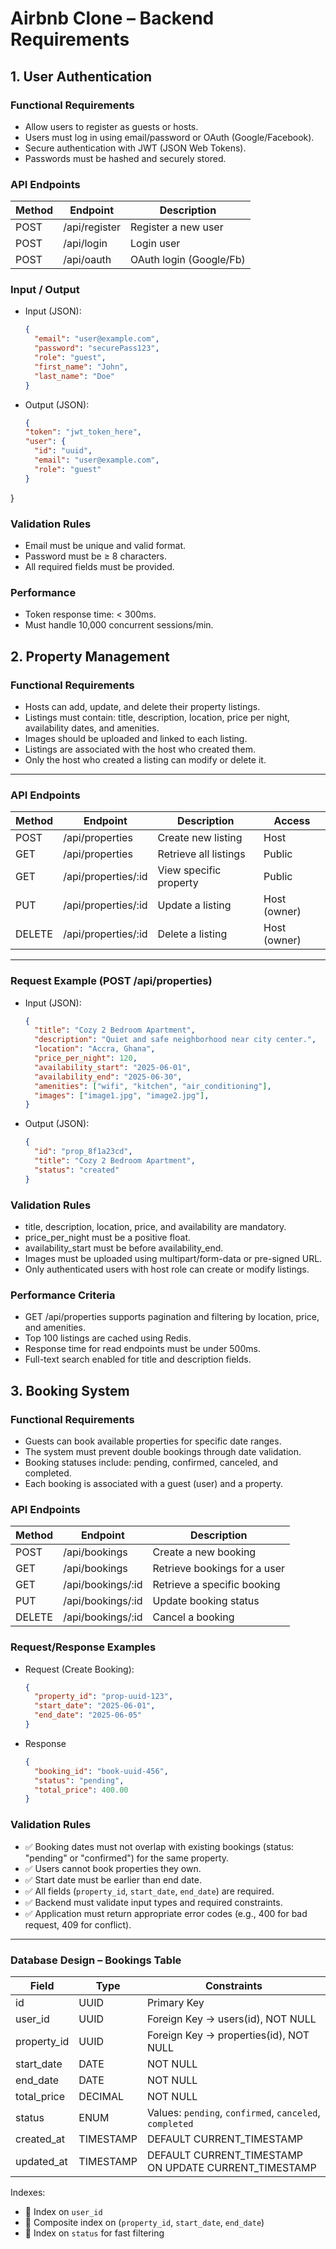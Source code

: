 # Airbnb Clone – Backend Requirements

## 1. User Authentication

### Functional Requirements
- Allow users to register as guests or hosts.
- Users must log in using email/password or OAuth (Google/Facebook).
- Secure authentication with JWT (JSON Web Tokens).
- Passwords must be hashed and securely stored.

### API Endpoints

| Method | Endpoint         | Description              |
|--------|------------------|--------------------------|
| POST   | /api/register    | Register a new user      |
| POST   | /api/login       | Login user               |
| POST   | /api/oauth       | OAuth login (Google/Fb)  |

### Input / Output

- Input (JSON):  
  ```json
  {
    "email": "user@example.com",
    "password": "securePass123",
    "role": "guest",
    "first_name": "John",
    "last_name": "Doe"
  }
- Output (JSON):  
  ```json
  {
  "token": "jwt_token_here",
  "user": {
    "id": "uuid",
    "email": "user@example.com",
    "role": "guest"
  }
}

### Validation Rules
- Email must be unique and valid format.
- Password must be ≥ 8 characters.
- All required fields must be provided.

### Performance
- Token response time: < 300ms.
- Must handle 10,000 concurrent sessions/min.

## 2. Property Management

### Functional Requirements
- Hosts can add, update, and delete their property listings.
- Listings must contain: title, description, location, price per night, availability dates, and amenities.
- Images should be uploaded and linked to each listing.
- Listings are associated with the host who created them.
- Only the host who created a listing can modify or delete it.

---

### API Endpoints

| Method | Endpoint              | Description                   | Access        |
|--------|-----------------------|-------------------------------|---------------|
| POST   | /api/properties       | Create new listing            | Host          |
| GET    | /api/properties       | Retrieve all listings         | Public        |
| GET    | /api/properties/:id   | View specific property        | Public        |
| PUT    | /api/properties/:id   | Update a listing              | Host (owner)  |
| DELETE | /api/properties/:id   | Delete a listing              | Host (owner)  |

---

### Request Example (POST /api/properties)

- Input (JSON):
  ```json
  {
    "title": "Cozy 2 Bedroom Apartment",
    "description": "Quiet and safe neighborhood near city center.",
    "location": "Accra, Ghana",
    "price_per_night": 120,
    "availability_start": "2025-06-01",
    "availability_end": "2025-06-30",
    "amenities": ["wifi", "kitchen", "air_conditioning"],
    "images": ["image1.jpg", "image2.jpg"],
  }

- Output (JSON):
  ```json
  {
    "id": "prop_8f1a23cd",
    "title": "Cozy 2 Bedroom Apartment",
    "status": "created"
  }

### Validation Rules
- title, description, location, price, and availability are mandatory.
- price_per_night must be a positive float.
- availability_start must be before availability_end.
- Images must be uploaded using multipart/form-data or pre-signed URL.
- Only authenticated users with host role can create or modify listings.

### Performance Criteria
- GET /api/properties supports pagination and filtering by location, price, and amenities.
- Top 100 listings are cached using Redis.
- Response time for read endpoints must be under 500ms.
- Full-text search enabled for title and description fields.

## 3. Booking System

### Functional Requirements

- Guests can book available properties for specific date ranges.
- The system must prevent double bookings through date validation.
- Booking statuses include: pending, confirmed, canceled, and completed.
- Each booking is associated with a guest (user) and a property.

### API Endpoints

| Method | Endpoint           | Description                    |
|--------|--------------------|--------------------------------|
| POST   | /api/bookings      | Create a new booking           |
| GET    | /api/bookings      | Retrieve bookings for a user   |
| GET    | /api/bookings/:id  | Retrieve a specific booking    |
| PUT    | /api/bookings/:id  | Update booking status          |
| DELETE | /api/bookings/:id  | Cancel a booking               |

### Request/Response Examples

- Request (Create Booking):
  ```json
  {
    "property_id": "prop-uuid-123",
    "start_date": "2025-06-01",
    "end_date": "2025-06-05"
  }

- Response
  ```json
  {
    "booking_id": "book-uuid-456",
    "status": "pending",
    "total_price": 400.00
  }

### Validation Rules

- ✅ Booking dates must not overlap with existing bookings (status: "pending" or "confirmed") for the same property.
- ✅ Users cannot book properties they own.
- ✅ Start date must be earlier than end date.
- ✅ All fields (`property_id`, `start_date`, `end_date`) are required.
- ✅ Backend must validate input types and required constraints.
- ✅ Application must return appropriate error codes (e.g., 400 for bad request, 409 for conflict).

---

### Database Design – Bookings Table

| Field         | Type      | Constraints                                          |
|---------------|-----------|------------------------------------------------------|
| id            | UUID      | Primary Key                                          |
| user_id       | UUID      | Foreign Key → users(id), NOT NULL                   |
| property_id   | UUID      | Foreign Key → properties(id), NOT NULL              |
| start_date    | DATE      | NOT NULL                                            |
| end_date      | DATE      | NOT NULL                                            |
| total_price   | DECIMAL   | NOT NULL                                            |
| status        | ENUM      | Values: `pending`, `confirmed`, `canceled`, `completed` |
| created_at    | TIMESTAMP | DEFAULT CURRENT_TIMESTAMP                           |
| updated_at    | TIMESTAMP | DEFAULT CURRENT_TIMESTAMP ON UPDATE CURRENT_TIMESTAMP |

Indexes:

- 🔹 Index on `user_id`
- 🔹 Composite index on (`property_id`, `start_date`, `end_date`)
- 🔹 Index on `status` for fast filtering
